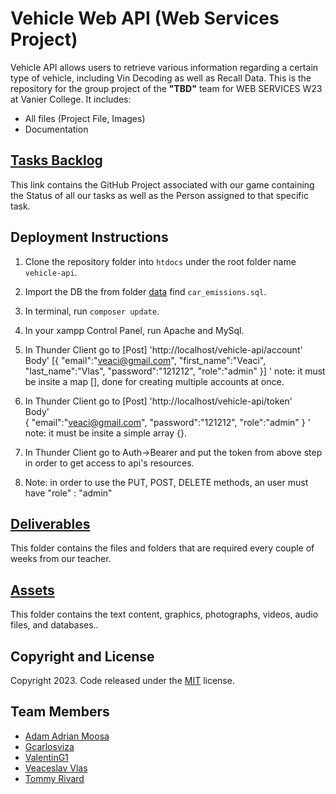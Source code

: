 # Vehicle Web API (Web Services Project)

Vehicle API allows users to retrieve various information regarding a certain type of vehicle, including Vin Decoding as well as Recall Data.
This is the repository for the group project of the **"TBD"** team for WEB SERVICES W23 at Vanier College. It includes:

- All files (Project File, Images)
- Documentation

## [Tasks Backlog](https://github.com/users/Septer7/projects/4/views/1)
This link contains the GitHub Project associated with our game containing the Status of all our tasks as well as the Person assigned to that specific task.

## Deployment Instructions
1. Clone the repository folder into `htdocs` under the root folder name `vehicle-api`.
2. Import the DB the from folder [data](/data) find `car_emissions.sql`.
3. In terminal, run `composer update`.
4. In your xampp Control Panel, run Apache and MySql.
5. In Thunder Client go to [Post] 'http://localhost/vehicle-api/account'
    Body'
        [{
          "email":"veaci@gmail.com",
          "first_name":"Veaci",
          "last_name":"Vlas",
          "password":"121212",
          "role":"admin"
        }]
    '
    note: it must be insite a map [], done for creating multiple accounts at once.
    
 6. In Thunder Client go to [Post] 'http://localhost/vehicle-api/token'   
    Body'    
        {
          "email":"veaci@gmail.com",
          "password":"121212",
          "role":"admin"
        }
    '
     note: it must be insite a simple array {}.
  7. In Thunder Client go to Auth->Bearer and put the token from above step in order to get access to api's resources.
  8. Note: in order to use the PUT, POST, DELETE methods, an user must have "role" : "admin"   

## [Deliverables](/Deliverables)
This folder contains the files and folders that are required every couple of weeks from our teacher.

## [Assets](/Assets)
This folder contains the text content, graphics, photographs, videos, audio files, and databases..

## Copyright and License

Copyright 2023. Code released under the [MIT](https://github.com/Septer7/VehicleIndex/blob/main/LICENSE) license.

## Team Members
- [Adam Adrian Moosa](https://github.com/Septer7)
- [Gcarlosviza](https://github.com/Gcarlosviza)
- [ValentinG1](https://github.com/ValentinG1)
- [Veaceslav Vlas](https://github.com/vlasslavic)
- [Tommy Rivard](https://github.com/triv117)
